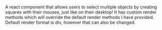 <p> A react component that allows users to select multiple objects by creating squares with their mouses, just like on their desktop!
It has custom render methods which will override the default render methods I have provided.
Default render format is div, however that can also be changed.
</p>
